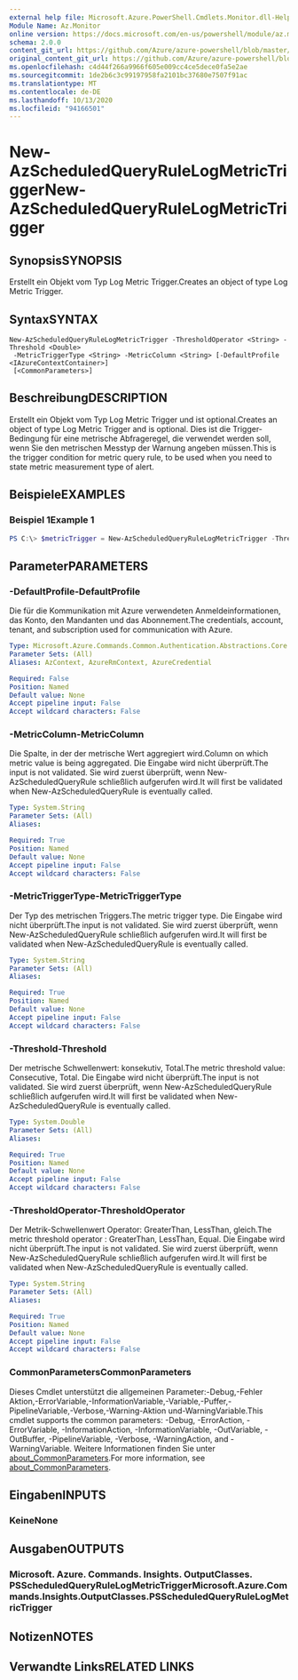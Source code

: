 ```yaml
---
external help file: Microsoft.Azure.PowerShell.Cmdlets.Monitor.dll-Help.xml
Module Name: Az.Monitor
online version: https://docs.microsoft.com/en-us/powershell/module/az.monitor/new-azscheduledqueryrulelogmetrictrigger
schema: 2.0.0
content_git_url: https://github.com/Azure/azure-powershell/blob/master/src/Monitor/Monitor/help/New-AzScheduledQueryRuleLogMetricTrigger.md
original_content_git_url: https://github.com/Azure/azure-powershell/blob/master/src/Monitor/Monitor/help/New-AzScheduledQueryRuleLogMetricTrigger.md
ms.openlocfilehash: c4d44f266a9966f605e009cc4ce5dece0fa5e2ae
ms.sourcegitcommit: 1de2b6c3c99197958fa2101bc37680e7507f91ac
ms.translationtype: MT
ms.contentlocale: de-DE
ms.lasthandoff: 10/13/2020
ms.locfileid: "94166501"
---
```

# <span data-ttu-id="5a238-101">New-AzScheduledQueryRuleLogMetricTrigger</span><span class="sxs-lookup"><span data-stu-id="5a238-101">New-AzScheduledQueryRuleLogMetricTrigger</span></span>

## <span data-ttu-id="5a238-102">Synopsis</span><span class="sxs-lookup"><span data-stu-id="5a238-102">SYNOPSIS</span></span>
<span data-ttu-id="5a238-103">Erstellt ein Objekt vom Typ Log Metric Trigger.</span><span class="sxs-lookup"><span data-stu-id="5a238-103">Creates an object of type Log Metric Trigger.</span></span>

## <span data-ttu-id="5a238-104">Syntax</span><span class="sxs-lookup"><span data-stu-id="5a238-104">SYNTAX</span></span>

```
New-AzScheduledQueryRuleLogMetricTrigger -ThresholdOperator <String> -Threshold <Double>
 -MetricTriggerType <String> -MetricColumn <String> [-DefaultProfile <IAzureContextContainer>]
 [<CommonParameters>]
```

## <span data-ttu-id="5a238-105">Beschreibung</span><span class="sxs-lookup"><span data-stu-id="5a238-105">DESCRIPTION</span></span>
<span data-ttu-id="5a238-106">Erstellt ein Objekt vom Typ Log Metric Trigger und ist optional.</span><span class="sxs-lookup"><span data-stu-id="5a238-106">Creates an object of type Log Metric Trigger and is optional.</span></span>
<span data-ttu-id="5a238-107">Dies ist die Trigger-Bedingung für eine metrische Abfrageregel, die verwendet werden soll, wenn Sie den metrischen Messtyp der Warnung angeben müssen.</span><span class="sxs-lookup"><span data-stu-id="5a238-107">This is the trigger condition for metric query rule, to be used when you need to state metric measurement type of alert.</span></span>

## <span data-ttu-id="5a238-108">Beispiele</span><span class="sxs-lookup"><span data-stu-id="5a238-108">EXAMPLES</span></span>

### <span data-ttu-id="5a238-109">Beispiel 1</span><span class="sxs-lookup"><span data-stu-id="5a238-109">Example 1</span></span>
```powershell
PS C:\> $metricTrigger = New-AzScheduledQueryRuleLogMetricTrigger -ThresholdOperator "GreaterThan" -Threshold 5 -MetricTriggerType "Consecutive" -MetricColumn "Computer"
```

## <span data-ttu-id="5a238-110">Parameter</span><span class="sxs-lookup"><span data-stu-id="5a238-110">PARAMETERS</span></span>

### <span data-ttu-id="5a238-111">-DefaultProfile</span><span class="sxs-lookup"><span data-stu-id="5a238-111">-DefaultProfile</span></span>
<span data-ttu-id="5a238-112">Die für die Kommunikation mit Azure verwendeten Anmeldeinformationen, das Konto, den Mandanten und das Abonnement.</span><span class="sxs-lookup"><span data-stu-id="5a238-112">The credentials, account, tenant, and subscription used for communication with Azure.</span></span>

```yaml
Type: Microsoft.Azure.Commands.Common.Authentication.Abstractions.Core.IAzureContextContainer
Parameter Sets: (All)
Aliases: AzContext, AzureRmContext, AzureCredential

Required: False
Position: Named
Default value: None
Accept pipeline input: False
Accept wildcard characters: False
```

### <span data-ttu-id="5a238-113">-MetricColumn</span><span class="sxs-lookup"><span data-stu-id="5a238-113">-MetricColumn</span></span>
<span data-ttu-id="5a238-114">Die Spalte, in der der metrische Wert aggregiert wird.</span><span class="sxs-lookup"><span data-stu-id="5a238-114">Column on which metric value is being aggregated.</span></span>
<span data-ttu-id="5a238-115">Die Eingabe wird nicht überprüft.</span><span class="sxs-lookup"><span data-stu-id="5a238-115">The input is not validated.</span></span> <span data-ttu-id="5a238-116">Sie wird zuerst überprüft, wenn New-AzScheduledQueryRule schließlich aufgerufen wird.</span><span class="sxs-lookup"><span data-stu-id="5a238-116">It will first be validated when New-AzScheduledQueryRule is eventually called.</span></span>

```yaml
Type: System.String
Parameter Sets: (All)
Aliases:

Required: True
Position: Named
Default value: None
Accept pipeline input: False
Accept wildcard characters: False
```

### <span data-ttu-id="5a238-117">-MetricTriggerType</span><span class="sxs-lookup"><span data-stu-id="5a238-117">-MetricTriggerType</span></span>
<span data-ttu-id="5a238-118">Der Typ des metrischen Triggers.</span><span class="sxs-lookup"><span data-stu-id="5a238-118">The metric trigger type.</span></span>
<span data-ttu-id="5a238-119">Die Eingabe wird nicht überprüft.</span><span class="sxs-lookup"><span data-stu-id="5a238-119">The input is not validated.</span></span> <span data-ttu-id="5a238-120">Sie wird zuerst überprüft, wenn New-AzScheduledQueryRule schließlich aufgerufen wird.</span><span class="sxs-lookup"><span data-stu-id="5a238-120">It will first be validated when New-AzScheduledQueryRule is eventually called.</span></span>

```yaml
Type: System.String
Parameter Sets: (All)
Aliases:

Required: True
Position: Named
Default value: None
Accept pipeline input: False
Accept wildcard characters: False
```

### <span data-ttu-id="5a238-121">-Threshold</span><span class="sxs-lookup"><span data-stu-id="5a238-121">-Threshold</span></span>
<span data-ttu-id="5a238-122">Der metrische Schwellenwert: konsekutiv, Total.</span><span class="sxs-lookup"><span data-stu-id="5a238-122">The metric threshold value: Consecutive, Total.</span></span>
<span data-ttu-id="5a238-123">Die Eingabe wird nicht überprüft.</span><span class="sxs-lookup"><span data-stu-id="5a238-123">The input is not validated.</span></span> <span data-ttu-id="5a238-124">Sie wird zuerst überprüft, wenn New-AzScheduledQueryRule schließlich aufgerufen wird.</span><span class="sxs-lookup"><span data-stu-id="5a238-124">It will first be validated when New-AzScheduledQueryRule is eventually called.</span></span>

```yaml
Type: System.Double
Parameter Sets: (All)
Aliases:

Required: True
Position: Named
Default value: None
Accept pipeline input: False
Accept wildcard characters: False
```

### <span data-ttu-id="5a238-125">-ThresholdOperator</span><span class="sxs-lookup"><span data-stu-id="5a238-125">-ThresholdOperator</span></span>
<span data-ttu-id="5a238-126">Der Metrik-Schwellenwert Operator: GreaterThan, LessThan, gleich.</span><span class="sxs-lookup"><span data-stu-id="5a238-126">The metric threshold operator : GreaterThan, LessThan, Equal.</span></span>
<span data-ttu-id="5a238-127">Die Eingabe wird nicht überprüft.</span><span class="sxs-lookup"><span data-stu-id="5a238-127">The input is not validated.</span></span> <span data-ttu-id="5a238-128">Sie wird zuerst überprüft, wenn New-AzScheduledQueryRule schließlich aufgerufen wird.</span><span class="sxs-lookup"><span data-stu-id="5a238-128">It will first be validated when New-AzScheduledQueryRule is eventually called.</span></span>

```yaml
Type: System.String
Parameter Sets: (All)
Aliases:

Required: True
Position: Named
Default value: None
Accept pipeline input: False
Accept wildcard characters: False
```

### <span data-ttu-id="5a238-129">CommonParameters</span><span class="sxs-lookup"><span data-stu-id="5a238-129">CommonParameters</span></span>
<span data-ttu-id="5a238-130">Dieses Cmdlet unterstützt die allgemeinen Parameter:-Debug,-Fehler Aktion,-ErrorVariable,-InformationVariable,-Variable,-Puffer,-PipelineVariable,-Verbose,-Warning-Aktion und-WarningVariable.</span><span class="sxs-lookup"><span data-stu-id="5a238-130">This cmdlet supports the common parameters: -Debug, -ErrorAction, -ErrorVariable, -InformationAction, -InformationVariable, -OutVariable, -OutBuffer, -PipelineVariable, -Verbose, -WarningAction, and -WarningVariable.</span></span> <span data-ttu-id="5a238-131">Weitere Informationen finden Sie unter [about_CommonParameters](http://go.microsoft.com/fwlink/?LinkID=113216).</span><span class="sxs-lookup"><span data-stu-id="5a238-131">For more information, see [about_CommonParameters](http://go.microsoft.com/fwlink/?LinkID=113216).</span></span>

## <span data-ttu-id="5a238-132">Eingaben</span><span class="sxs-lookup"><span data-stu-id="5a238-132">INPUTS</span></span>

### <span data-ttu-id="5a238-133">Keine</span><span class="sxs-lookup"><span data-stu-id="5a238-133">None</span></span>

## <span data-ttu-id="5a238-134">Ausgaben</span><span class="sxs-lookup"><span data-stu-id="5a238-134">OUTPUTS</span></span>

### <span data-ttu-id="5a238-135">Microsoft. Azure. Commands. Insights. OutputClasses. PSScheduledQueryRuleLogMetricTrigger</span><span class="sxs-lookup"><span data-stu-id="5a238-135">Microsoft.Azure.Commands.Insights.OutputClasses.PSScheduledQueryRuleLogMetricTrigger</span></span>

## <span data-ttu-id="5a238-136">Notizen</span><span class="sxs-lookup"><span data-stu-id="5a238-136">NOTES</span></span>

## <span data-ttu-id="5a238-137">Verwandte Links</span><span class="sxs-lookup"><span data-stu-id="5a238-137">RELATED LINKS</span></span>
